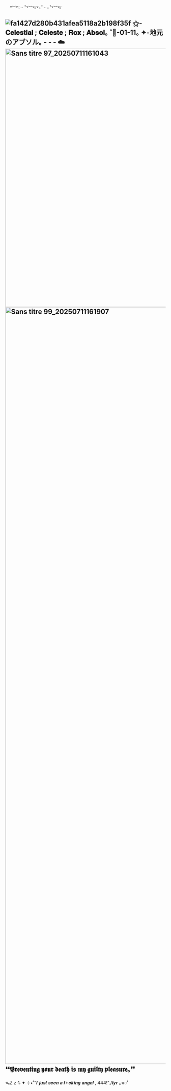       ꒷︶꒷♡‧˚꒷︶꒷꒥꒷☆˚‧✧˚꒷︶꒷꒥
![fa1427d280b431afea5118a2b198f35f](https://github.com/user-attachments/assets/45f6ada5-2af1-4335-bf2a-190854be9aa1)
⚝-𝐂𝐞𝐥𝐞𝐬𝐭𝐢𝐚𝐥 ; 𝐂𝐞𝐥𝐞𝐬𝐭𝐞 ; 𝐑𝐨𝐱 ; 𝐀𝐛𝐬𝐨𝐥｡
˚🍰-01-11｡
✦-地元のアブソル｡ - - - ☁️
<img width="2571" height="809" alt="Sans titre 97_20250711161043" src="https://github.com/user-attachments/assets/0d4754b2-28a7-4bc0-a156-b55306205113" />
<img width="4494" height="2370" alt="Sans titre 99_20250711161907" src="https://github.com/user-attachments/assets/e3413bbc-b877-4c94-a674-2d7d9ae6e21f" />
❛❛𝕻𝖗𝖊𝖛𝖊𝖓𝖙𝖎𝖓𝖌 𝖞𝖔𝖚𝖗 𝖉𝖊𝖆𝖙𝖍 𝖎𝖘 𝖒𝖞 𝖌𝖚𝖎𝖑𝖙𝖞 𝖕𝖑𝖊𝖆𝖘𝖚𝖗𝖊｡❜❜
---------------------------------------
ᯓZ z 𐰁 ✦ ⊹⭒˚"𝑰 𝒋𝒖𝒔𝒕 𝒔𝒆𝒆𝒏 𝒂 𝒇𖥔𝒄𝒌𝒊𝒏𝒈 𝒂𝒏𝒈𝒆𝒍 , 444!"./𝒍𝒚𝒓 ｡𖦹◌˚
